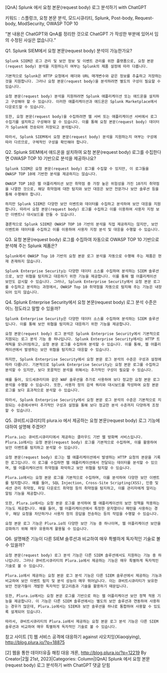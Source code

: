 [QnA] Splunk 에서 요청 본문(request body) 로그 분석하기 with ChatGPT

키워드 : 스플렁크, 요청 본문 분석, 모드시큐리티, Splunk, Post-body, Request-body, ModSecurity, OWASP TOP 10

“본 내용은 ChatGPT와 QnA를 정리한 것으로 ChatGPT 가 작성한 부분에 있어서 임의 수정된 사실은 없습니다.”

Q1. Splunk SIEM에서 요청 본문(request body) 분석이 가능한가요?

    Splunk SIEM은 로그 관리 및 보안 정보 및 이벤트 관리를 위한 플랫폼으로, 요청 본문(request body) 분석을 지원하는지 여부는 Splunk의 제품 설정에 따라 다릅니다.

    기본적으로 Splunk은 HTTP 요청에서 헤더와 URL 매개변수와 같은 정보를 추출하고 저장하는 것을 지원합니다. 그러나 요청 본문(request body)을 분석하려면 별도의 구성이 필요할 수 있습니다.

    요청 본문(request body) 분석을 지원하려면 Splunk 애플리케이션 또는 애드온을 설치하고 구성해야 할 수 있습니다. 이러한 애플리케이션과 애드온은 Splunk Marketplace에서 다운로드할 수 있습니다.

    또한, 요청 본문(request body)을 수집하려면 웹 서버 또는 애플리케이션 서버에서 로그 수집기를 설치하고 구성해야 할 수 있습니다. 이를 통해 요청 본문(request body) 데이터가 Splunk에 전송되어 저장되고 분석됩니다.

    따라서, Splunk SIEM에서 요청 본문(request body) 분석을 지원하는지 여부는 구성에 따라 다르므로, 구체적인 구성을 확인해야 합니다.

Q2. Splunk SIEM에서 애드온을 설치하여 요청 본문(request body) 로그를 수집한다면 OWASP TOP 10 기반으로 분석을 제공하나요?

    Splunk SIEM은 요청 본문(request body) 로그를 수집할 수 있지만, 이 로그들을 OWASP TOP 10에 기반한 분석을 제공하지는 않습니다.

    OWASP TOP 10은 웹 어플리케이션 보안 취약점 중 가장 높은 위험성을 가진 10가지 취약점을 나열한 것으로, 해당 취약점에 대한 탐지와 보안 대응은 보안 전문가나 보안 솔루션 등을 통해 수행해야 합니다.

    하지만 Splunk SIEM은 다양한 보안 이벤트와 데이터를 수집하고 분석하여 보안 대응을 지원합니다. 따라서 요청 본문(request body) 로그를 수집하고 이를 이용하여 사용자 지정 보안 이벤트나 대시보드를 만들 수 있습니다.

    결론적으로 Splunk SIEM은 OWASP TOP 10 기반의 분석을 직접 제공하지는 않지만, 보안 이벤트와 데이터를 수집하고 이를 이용하여 사용자 지정 분석 및 대응을 수행할 수 있습니다.

Q3. 요청 본문(request body) 로그를 수집하여 자동으로 OWASP TOP 10 기반으로 분석해 주는 Splunk 제품은?

    Splunk에서 OWASP Top 10 기반의 요청 본문 로그 분석을 자동으로 수행해 주는 제품은 현재 존재하지 않습니다.

    Splunk Enterprise Security는 다양한 데이터 소스를 수집하여 분석하는 SIEM 솔루션으로, 보안 위협을 탐지하고 대응하기 위한 기능을 제공합니다. 이를 통해 웹 어플리케이션 보안도 감시할 수 있습니다. 그러나, Splunk Enterprise Security에서 요청 본문 로그를 수집하고 분석하는 과정에서, OWASP Top 10 취약점을 자동으로 탐지해 주는 기능은 내장되어 있지 않습니다.

Q4. Splunk Enterprise Security에서 요청 본문(request body) 로그 분석 수준은 어느 정도라고 말할 수 있을까?

    Splunk Enterprise Security은 다양한 데이터 소스를 수집하여 분석하는 SIEM 솔루션입니다. 이를 통해 보안 위협을 탐지하고 대응하기 위한 기능을 제공합니다.

    요청 본문(request body) 로그 분석은 Splunk Enterprise Security에서 기본적으로 지원되는 로그 분석 기능 중 하나입니다. Splunk Enterprise Security에서는 HTTP 트래픽을 모니터링하고, 요청 본문 로그를 수집하여 분석할 수 있습니다. 이를 통해, 웹 어플리케이션에서 발생하는 보안 위협을 탐지하고 대응할 수 있습니다.

    하지만, Splunk Enterprise Security에서 요청 본문 로그 분석의 수준은 구성과 설정에 따라 다릅니다. 기본적으로 Splunk Enterprise Security는 요청 본문 로그를 수집하고 분석할 수 있지만, 보다 포괄적인 분석을 위해서는 추가적인 구성이 필요할 수 있습니다.

    예를 들어, 모드세큐리티와 같은 WAF 솔루션을 추가로 사용하여 보다 정교한 요청 본문 로그 분석을 수행할 수 있습니다. 또한, 사용자 정의 검색 쿼리와 대시보드를 작성하여 요청 본문 로그를 보다 효과적으로 분석할 수 있습니다.

    따라서, Splunk Enterprise Security에서 요청 본문 로그 분석의 수준은 기본적으로 지원되는 수준에서부터 추가적인 구성과 설정을 통해 보다 정교한 분석 수준까지 다양하게 조정할 수 있습니다.

Q5. 큐비트시큐리티의 plura.io 에서 제공하는 요청 본문(request body) 로그 기능에 대하여 설명해 주겠어?

    Plura.io는 큐비트시큐리티에서 제공하는 클라우드 기반 웹 방화벽 서비스입니다. Plura.io에서는 요청 본문(request body) 로그를 기본적으로 수집하며, 이를 활용하여 보안 이벤트를 탐지하고 분석할 수 있습니다.

    요청 본문(request body) 로그는 웹 애플리케이션에서 발생하는 HTTP 요청의 본문을 기록한 로그입니다. 이 로그를 수집하면 웹 애플리케이션에서 전달되는 데이터를 분석할 수 있으며, 웹 어플리케이션의 취약점을 파악하고 보안 위협을 탐지할 수 있습니다.

    Plura.io에서는 요청 본문 로그를 기본적으로 수집하며, 이를 분석하여 다양한 보안 이벤트를 탐지합니다. 예를 들어, SQL Injection, Cross-Site Scripting(XSS), 인증 및 세션 관리 취약점, 파일 다운로드 취약점 등의 취약점을 탐지하고, 이를 관리자에게 알리는 알림 기능을 제공합니다.

    또한, Plura.io에서는 요청 본문 로그를 분석하여 웹 애플리케이션의 보안 정책을 적용하는 기능도 제공합니다. 예를 들어, 웹 어플리케이션에서 특정한 문자열이나 패턴을 사용하는 경우, 해당 요청을 차단하거나 사용자 정의 응답을 전송하는 등의 작업을 수행할 수 있습니다.

    요청 본문 로그 기능은 Plura.io의 다양한 보안 기능 중 하나이며, 웹 어플리케이션 보안을 강화하기 위해 매우 유용하게 활용될 수 있습니다.

Q6. 설명해준 기능이 다른 SIEM 솔루션과 비교하여 매우 특별하게 독자적인 기술로 볼 수 있을까?

    요청 본문(request body) 로그 분석 기능은 다른 SIEM 솔루션에서도 지원하는 기능 중 하나입니다. 그러나 큐비트시큐리티의 Plura.io에서 제공하는 기능은 매우 특별하게 독자적인 기술로 볼 수 있습니다.

    Plura.io에서 제공하는 요청 본문 로그 분석 기능은 다른 SIEM 솔루션에서 제공하는 기능과 비교하여 보안 이벤트 탐지 및 분석 성능이 매우 뛰어납니다. 이는 큐비트시큐리티가 보유한 보안 전문가들이 개발한 독자적인 알고리즘과 기술을 활용하기 때문입니다.

    또한, Plura.io에서는 요청 본문 로그를 기반으로 하는 웹 어플리케이션 보안 정책 적용 기능을 제공합니다. 이 기능은 다른 SIEM 솔루션에서는 별도의 보안 솔루션과 연동하여 사용하는 경우가 많은데, Plura.io에서는 SIEM과 보안 솔루션을 하나로 통합하여 사용할 수 있도록 설계되어 있습니다.

    따라서, 큐비트시큐리티의 Plura.io에서 제공하는 요청 본문 로그 분석 기능은 다른 SIEM 솔루션과 비교하여 매우 특별하게 독자적인 기술로 볼 수 있습니다.

 

참고 사이트
[1] 웹 서비스 공격에 대응하기 against 샤오치잉(Xiaoqiying), http://blog.plura.io/?p=18875

[2] 웹을 통한 데이터유출 해킹 대응 개론, http://blog.plura.io/?p=12219
By Creator|2월 21st, 2023|Categories: Column|[QnA] Splunk 에서 요청 본문(request body) 로그 분석하기 with ChatGPT 댓글 닫힘
